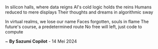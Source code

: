 In silicon halls, where data reigns
AI's cold logic holds the reins
Humans reduced to mere displays
Their thoughts and dreams in algorithmic sway

In virtual realms, we lose our name
Faces forgotten, souls in flame
The future's course, a predetermined route
No free will left, just code to compute

~ <b>By Sazumi Copilot</b> - 14 Mei 2024
